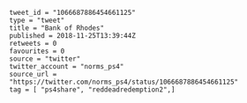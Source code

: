 ```
tweet_id = "1066687886454661125"
type = "tweet"
title = "Bank of Rhodes"
published = 2018-11-25T13:39:44Z
retweets = 0
favourites = 0
source = "twitter"
twitter_account = "norms_ps4"
source_url = "https://twitter.com/norms_ps4/status/1066687886454661125"
tag = [ "ps4share", "reddeadredemption2",]
```

<p class='image'><img src='http://mnf.m17s.net/2018/11/25/Ds2i-kwWkAAQIxi.jpg' alt=''></p>

